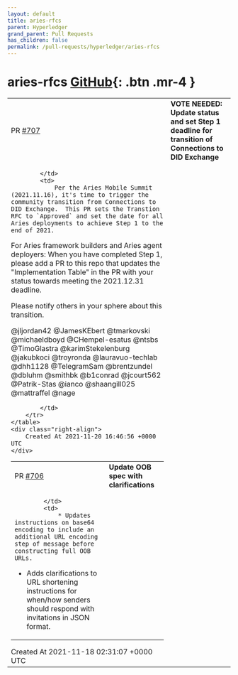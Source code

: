 ```yaml
---
layout: default
title: aries-rfcs
parent: Hyperledger
grand_parent: Pull Requests
has_children: false
permalink: /pull-requests/hyperledger/aries-rfcs
---
```


# aries-rfcs <span class="fs-3 right-align">[GitHub](https://github.com/hyperledger/aries-rfcs){: .btn .mr-4 }</span>


<div>
    <table>
        <tr>
            <td>
                PR <a href="https://github.com/hyperledger/aries-rfcs/pull/707" class=".btn">#707</a>
            </td>
            <td>
                <b>
                    VOTE NEEDED: Update status and set Step 1 deadline for transition of Connections to DID Exchange
                </b>
            </td>
        </tr>
        <tr>
            <td>
                
            </td>
            <td>
                Per the Aries Mobile Summit (2021.11.16), it's time to trigger the community transition from Connections to DID Exchange.  This PR sets the Transtion RFC to `Approved` and set the date for all Aries deployments to achieve Step 1 to the end of 2021.

For Aries framework builders and Aries agent deployers: When you have completed Step 1, please add a PR to this repo that updates the "Implementation Table" in the PR with your status towards meeting the 2021.12.31 deadline.

Please notify others in your sphere about this transition.

@jljordan42 @JamesKEbert @tmarkovski @michaeldboyd @CHempel-esatus @ntsbs @TimoGlastra @karimStekelenburg @jakubkoci @troyronda  @lauravuo-techlab @dhh1128 @TelegramSam @brentzundel @dbluhm @smithbk @b1conrad @jcourt562 @Patrik-Stas @ianco @shaangill025 @mattraffel @nage 

            </td>
        </tr>
    </table>
    <div class="right-align">
        Created At 2021-11-20 16:46:56 +0000 UTC
    </div>
</div>

<div>
    <table>
        <tr>
            <td>
                PR <a href="https://github.com/hyperledger/aries-rfcs/pull/706" class=".btn">#706</a>
            </td>
            <td>
                <b>
                    Update OOB spec with clarifications
                </b>
            </td>
        </tr>
        <tr>
            <td>
                
            </td>
            <td>
                * Updates instructions on base64 encoding to include an additional URL encoding step of message before constructing full OOB URLs.
* Adds clarifications to URL shortening instructions for when/how senders should respond with invitations in JSON format.
            </td>
        </tr>
    </table>
    <div class="right-align">
        Created At 2021-11-18 02:31:07 +0000 UTC
    </div>
</div>

